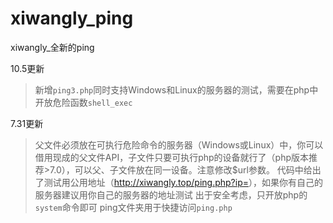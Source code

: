 # xiwangly_ping
xiwangly_全新的ping

10.5更新
>新增`ping3.php`同时支持Windows和Linux的服务器的测试，需要在php中开放危险函数`shell_exec`

7.31更新
>父文件必须放在可执行危险命令的服务器（Windows或Linux）中，你可以借用现成的父文件API，子文件只要可执行php的设备就行了（php版本推荐>7.0），可以父、子文件放在同一设备。注意修改$url参数。
>代码中给出了测试用公用地址（<http://xiwangly.top/ping.php?ip=>），如果你有自己的服务器建议用你自己的服务器的地址测试
>出于安全考虑，只开放php的`system`命令即可
>ping文件夹用于快捷访问`ping.php`
